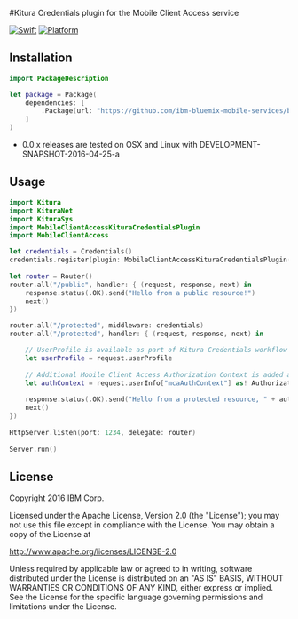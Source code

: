 #Kitura Credentials plugin for the Mobile Client Access service

[![Swift][swift-badge]][swift-url]
[![Platform][platform-badge]][platform-url]

[swift-badge]: https://img.shields.io/badge/Swift-3.0-orange.svg
[swift-url]: https://swift.org
[platform-badge]: https://img.shields.io/badge/Platforms-OS%20X%20--%20Linux-lightgray.svg
[platform-url]: https://swift.org

## Installation

```swift
import PackageDescription

let package = Package(
    dependencies: [
        .Package(url: "https://github.com/ibm-bluemix-mobile-services/bms-mca-kitura-credentials-plugin.git", majorVersion: 0, minor: 0)
    ]
)
```

* 0.0.x releases are tested on OSX and Linux with DEVELOPMENT-SNAPSHOT-2016-04-25-a

## Usage

```swift
import Kitura
import KituraNet
import KituraSys
import MobileClientAccessKituraCredentialsPlugin
import MobileClientAccess

let credentials = Credentials()
credentials.register(plugin: MobileClientAccessKituraCredentialsPlugin())
		
let router = Router()
router.all("/public", handler: { (request, response, next) in
	response.status(.OK).send("Hello from a public resource!")
	next()
})

router.all("/protected", middleware: credentials)
router.all("/protected", handler: { (request, response, next) in

	// UserProfile is available as part of Kitura Credentials workflow
	let userProfile = request.userProfile
	
	// Additional Mobile Client Access Authorization Context is added after successful authorization token validation
	let authContext = request.userInfo["mcaAuthContext"] as! AuthorizationContext
	
	response.status(.OK).send("Hello from a protected resource, " + authContext.userIdentity!.id)
	next()
})
		
HttpServer.listen(port: 1234, delegate: router)
		
Server.run()
```

## License

Copyright 2016 IBM Corp.

Licensed under the Apache License, Version 2.0 (the "License");
you may not use this file except in compliance with the License.
You may obtain a copy of the License at

http://www.apache.org/licenses/LICENSE-2.0

Unless required by applicable law or agreed to in writing, software
distributed under the License is distributed on an "AS IS" BASIS,
WITHOUT WARRANTIES OR CONDITIONS OF ANY KIND, either express or implied.
See the License for the specific language governing permissions and
limitations under the License.

